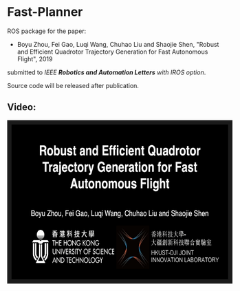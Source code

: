 # Fast-Planner
ROS package for the paper: 
- Boyu Zhou, Fei Gao, Luqi Wang, Chuhao Liu and Shaojie Shen, "Robust and Efficient Quadrotor Trajectory Generation for Fast Autonomous Flight", 2019

submitted to _IEEE __Robotics and Automation Letters__ with IROS option_.

Source code will be released after publication.

## Video:

<a href="https://youtu.be/XxBw2nmL8t0" target="_blank"><img src="img/title.png" alt="video" width="640" height="360" border="10" /></a>
